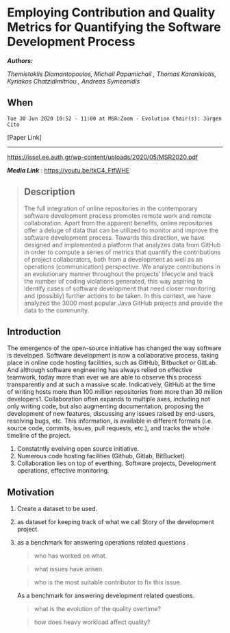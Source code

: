 # Employing Contribution and Quality Metrics for Quantifying the Software Development Process

**_Authors:_**

*_Themistoklis Diamantopoulos, Michail Papamichail , Thomas Karanikiotis, Kyriakos Chatzidimitriou , Andreas Symeonidis_*

## **When**

    Tue 30 Jun 2020 10:52 - 11:00 at MSR:Zoom - Evolution Chair(s): Jürgen Cito
 [Paper Link]
***
https://issel.ee.auth.gr/wp-content/uploads/2020/05/MSR2020.pdf

***_Media Link_*** :
    https://youtu.be/tkC4_FtfWHE

  >## **Description**  
   > The full integration of online repositories in the contemporary software development process promotes remote work and remote collaboration. Apart from the apparent benefits, online repositories offer a deluge of data that can be utilized to monitor and improve the software development process. Towards this direction, we have designed and implemented a platform that analyzes data from GitHub in order to compute a series of metrics that quantify the contributions of project collaborators, both from a development as well as an operations (communication) perspective. We analyze contributions in an evolutionary manner throughout the projects’ lifecycle and track the number of coding violations generated, this way aspiring to identify cases of software development that need closer monitoring and (possibly) further actions to be taken. In this context, we have analyzed the 3000 most popular Java GitHub projects and provide the data to the community.
   
## Introduction
The emergence of the open-source initiative has changed the way
software is developed. Software development is now a collaborative
process, taking place in online code hosting facilities, such as
GitHub, Bitbucket or GitLab. And although software engineering
has always relied on effective teamwork, today more than ever we
are able to observe this process transparently and at such a massive
scale. Indicatively, GitHub at the time of writing hosts more than
100 million repositories from more than 30 million developers1.
Collaboration often expands to multiple axes, including
not only writing code, but also augmenting documentation, proposing
the development of new features, discussing any issues raised
by end-users, resolving bugs, etc. This information, is available in
different formats (i.e. source code, commits, issues, pull requests,
etc.), and tracks the whole timeline of the project.

1. Constatntly evolving open source initiative.
2. Numerous code hosting facilities (Github, Gitlab, BitBucket).
3. Collaboration lies on top of everthing.
Software projects, Development operations, effective monitoring.

## Motivation
 1. Create a dataset to be used.
 2. as dataset for keeping track  of what we call Story of      the development project.
 3. as a benchmark for answering operations related questions .

    > who has worked on what.
    
    > what issues have arisen.

    > who is the most suitable contributor to fix this issue.

    As a benchmark for answering development related questions.

    > what is the evolution of the quality overtime?

    > how does heavy workload affect quality?